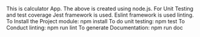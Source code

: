 This is calculator App.
The above is created using node.js.
For Unit Testing and test coverage Jest framework is used.
Eslint framework is used linting.
To Install the Project module:
npm install
To do unit testing:
npm test
To Conduct linting:
npm run lint
To generate Documentation:
npm run doc
